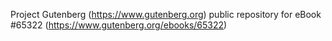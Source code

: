 Project Gutenberg (https://www.gutenberg.org) public repository for
eBook #65322 (https://www.gutenberg.org/ebooks/65322)
